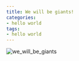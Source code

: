 ```yaml
---
title: We will be giants!
categories:
- hello world
tags:
- hello world
---
```


![we_will_be_giants](/images/hello-world/we_will_be_giants.jpg)


<!-- more -->
